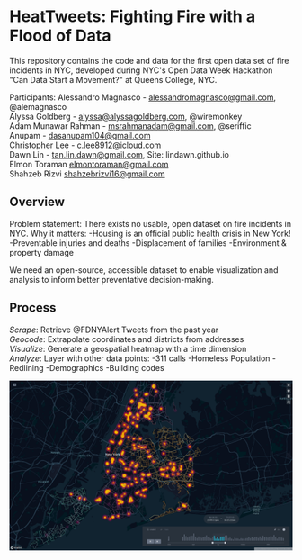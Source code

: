 # HeatTweets: Fighting Fire with a Flood of Data
This repository contains the code and data for the first open data set of fire incidents in NYC, developed during NYC's Open Data Week Hackathon "Can Data Start a Movement?" at Queens College, NYC.

Participants:
Alessandro Magnasco - alessandromagnasco@gmail.com, @alemagnasco\
Alyssa Goldberg - alyssa@alyssagoldberg.com, @wiremonkey\
Adam Munawar Rahman - msrahmanadam@gmail.com, @seriffic\
Anupam - dasanupam104@gmail.com\
Christopher Lee - c.lee8912@icloud.com \
Dawn Lin - tan.lin.dawn@gmail.com, Site: lindawn.github.io\
Elmon Toraman elmontoraman@gmail.com\
Shahzeb Rizvi  shahzebrizvi16@gmail.com

## Overview
Problem statement: There exists no usable, open dataset on fire incidents in NYC.
Why it matters:
-Housing is an official public health crisis in New York!
-Preventable injuries and deaths
-Displacement of families
-Environment & property damage

We need an open-source, accessible dataset to enable visualization and analysis to inform better preventative decision-making.

## Process
_Scrape_: Retrieve @FDNYAlert Tweets from the past year\
_Geocode_: Extrapolate coordinates and districts from addresses\
_Visualize_: Generate a geospatial heatmap with a time dimension\
_Analyze_: 
Layer with other data points:
-311 calls
-Homeless Population
-Redlining
-Demographics
-Building codes

![alt text](/visualizations/kepler_screenshot.png "Kepler.gl map")

